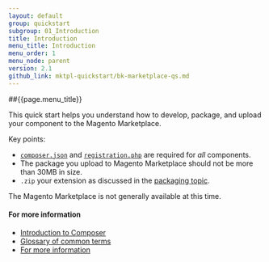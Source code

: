 ```yaml
---
layout: default
group: quickstart
subgroup: 01_Introduction
title: Introduction
menu_title: Introduction
menu_order: 1
menu_node: parent
version: 2.1
github_link: mktpl-quickstart/bk-marketplace-qs.md
---
```


##{{page.menu_title}}

This quick start helps you understand how to develop, package, and upload your component to the Magento Marketplace. 

Key points:

*	<a href="{{ site.gdeurl21 }}extension-dev-guide/composer-integration.html" target="_blank">`composer.json`</a> and <a href="{{ site.gdeurl21 }}extension-dev-guide/component-registration.html" target="_blank">`registration.php`</a> are required for *all* components.
*	The package you upload to Magento Marketplace should not be more than 30MB in size.
*	`.zip` your extension as discussed in the <a href="{{ site.gdeurl21 }}extension-dev-guide/package_module.html" target="_blank">packaging topic</a>.

<div class="bs-callout bs-callout-warning">
    <p>The Magento Marketplace is not generally available at this time. </p>
</div>

#### For more information
*	<a href="{{ site.gdeurl21 }}mktpl-quickstart/intro-composer.html">Introduction to Composer</a>
*	<a href="{{ site.gdeurl21 }}mktpl-quickstart/intro-composer-gloss.html">Glossary of common terms</a>
*	<a href="{{ site.gdeurl21 }}mktpl-quickstart/intro-moreinfo.html">For more information</a>


